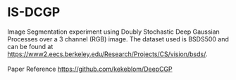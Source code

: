 # IS-DCGP
 Image Segmentation experiment using Doubly Stochastic Deep Gaussian Processes over a 3 channel (RGB) image. The dataset used is BSDS500 and can be found at https://www2.eecs.berkeley.edu/Research/Projects/CS/vision/bsds/.
 </br>
 </br>
 Paper Reference
  https://github.com/kekeblom/DeepCGP

